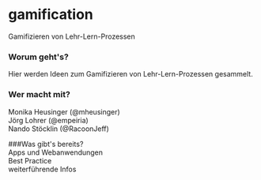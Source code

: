 # gamification
Gamifizieren von Lehr-Lern-Prozessen  

### Worum geht's?
Hier werden Ideen zum Gamifizieren von Lehr-Lern-Prozessen gesammelt.

### Wer macht mit?
Monika Heusinger (@mheusinger)  
Jörg Lohrer (@empeiria)  
Nando Stöcklin (@RacoonJeff)  

###Was gibt's bereits?  
Apps und Webanwendungen  
Best Practice  
weiterführende Infos

